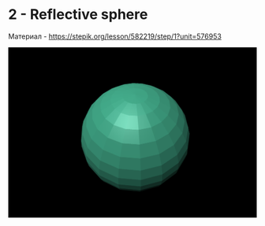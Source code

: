 # 2 - Reflective sphere

Материал - <https://stepik.org/lesson/582219/step/1?unit=576953>

![Alt text](./screenshot.png?raw=true "screenshot")
